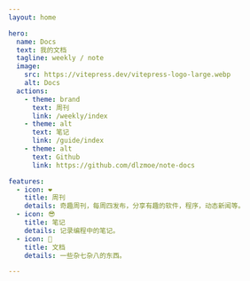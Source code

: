 ```yaml
---
layout: home

hero:
  name: Docs
  text: 我的文档
  tagline: weekly / note
  image:
    src: https://vitepress.dev/vitepress-logo-large.webp
    alt: Docs
  actions:
    - theme: brand
      text: 周刊
      link: /weekly/index
    - theme: alt
      text: 笔记
      link: /guide/index
    - theme: alt
      text: Github
      link: https://github.com/dlzmoe/note-docs

features:
  - icon: ❤️
    title: 周刊
    details: 奇趣周刊，每周四发布，分享有趣的软件，程序，动态新闻等。
  - icon: 😎
    title: 笔记
    details: 记录编程中的笔记。
  - icon: 👾
    title: 文档
    details: 一些杂七杂八的东西。

---
```


<style>
.VPHero .text {
  font-size: 18px;
}

.VPImage {
  border-radius: 50%;
}

:root {
  --vp-home-hero-name-color: transparent;
  --vp-home-hero-name-background: -webkit-linear-gradient(120deg, #bd34fe 30%, #41d1ff);
  --vp-home-hero-image-background-image: linear-gradient(-45deg, #bd34fe 50%, #47caff 50%);
  --vp-home-hero-image-filter: blur(40px);
}

@media (min-width: 640px) {
  :root {
    --vp-home-hero-image-filter: blur(56px);
  }
}

@media (min-width: 960px) {
  :root {
    --vp-home-hero-image-filter: blur(72px);
  }
}
</style>